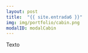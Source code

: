 ```yaml
---
layout: post
title:  "{{ site.entrada6 }}"
img: img/portfolio/cabin.png
modalID: modalCabin
---
```


Texto
